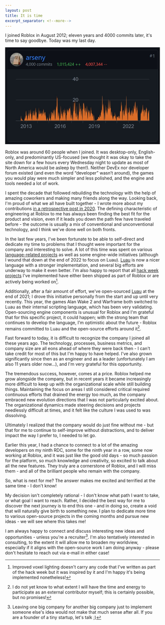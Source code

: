 ```yaml
---
layout: post
title: It is time
excerpt_separator: <!--more-->
---
```


I joined Roblox in August 2012; eleven years and 4000 commits later, it's time to say goodbye. Today was my last day.

<!--more-->

![Commits](/images/roblox_fin.png)

Roblox was around 60 people when I joined. It was desktop-only, English-only, and predominantly US-focused (we thought it was okay to take the site down for a few hours every Wednesday night to update as most of North America would be asleep by then!). Neither DevEx nor developer forum existed (and even the word “developer” wasn’t around), the games you would play were much simpler and less polished, and the engine and tools needed a lot of work.

I spent the decade that followed rebuilding the technology with the help of amazing coworkers and making many friends along the way. Looking back, I'm proud of what we all have built together - I wrote more about my contributions [in a retrospective post in 2020](https://zeux.io/2020/08/02/eight-years-at-roblox/). The defining characteristic of engineering at Roblox to me has always been finding the best fit for the product and vision, even if it leads you down the path few have traveled before - the outcome is usually a mix of conventional and unconventional technology, and I think we've done well on both fronts.

In the last few years, I've been fortunate to be able to self-direct and dedicate my time to problems that I thought were important for the company and interesting to solve. A lot of this time was spent on various [language-related projects](https://zeux.io/resume/) as well as some engine-wide initiatives (although I wound that down at the end of 2022 to focus on Luau). [Luau](https://luau-lang.org) is now a nicer language with a stronger implementation, and several big efforts are underway to make it even better. I'm also happy to report that all [hack week projects](https://www.youtube.com/playlist?list=PL0JVLUVCkk-nk_prIw6JKEe965zu4AUnq) I've implemented have either been shipped as part of Roblox or are actively being worked on[^1].

Additionally, after a fair amount of effort, we've open-sourced [Luau](https://luau-lang.org) at the end of 2021; I drove this initiative personally from the start and up until very recently. This year, the games Alan Wake 2 and Warframe both switched to Luau as their internal scripting language, which has been very validating. Open-sourcing engine components is unusual for Roblox and I'm grateful that for this specific project, it could happen; with the strong team that continues to develop the language, I'm optimistic about the future - Roblox remains committed to Luau and the open-source efforts around it[^2].

Fast forward to today, it is difficult to recognize the company I joined all these years ago. The technology, processes, business metrics, and company size are all eons ahead of where they were back then - I can't take credit for most of this but I'm happy to have helped. I've also grown significantly since then as an engineer and as a leader (unfortunately I am also 11 years older now...), and I'm very grateful for this opportunity.

The tremendous success, however, comes at a price. Roblox helped me grow alongside the company, but in recent years it became increasingly more difficult to keep up with the organizational scale while still building things. Maintaining the focus on areas I still considered critical required continuous efforts that drained the energy too much, as the company embraced new evolution directions that I was not particularly excited about. The organizational dynamics made steering decisions and projects needlessly difficult at times, and it felt like the culture I was used to was dissolving.

Ultimately I realized that the company would do just fine without me - but that for me to continue to self-improve without distractions, and to deliver impact the way I prefer to, I needed to let go.

Earlier this year, I had a chance to connect to a lot of the amazing developers on my ninth RDC, some for the ninth year in a row, some now working at Roblox, and it was just like the good old days - so much passion for the platform, so much knowledge and creativity, so excited to talk about all the new features. They truly are a cornerstone of Roblox, and I will miss them - and all of the brilliant people who remain with the company.

So, what is next for me? The answer makes me excited and terrified at the same time - I don't know!

My decision isn't completely rational - I don't know what path I want to take, or what goal I want to reach. Rather, I decided the best way for me to discover the next journey is to end this one - and in doing so, create a void that will naturally give birth to something new. I plan to dedicate more time to various open-source projects in the coming months and pursue new ideas - we will see where this takes me!

I am always happy to connect and discuss interesting new ideas and opportunities - unless you're a recruiter[^3]. I'm also tentatively interested in consulting, to the extent it will allow me to broaden my worldview, especially if it aligns with the open-source work I am doing anyway - please don't hesitate to reach out via e-mail in either case!

[^1]: Improved voxel lighting doesn't carry any code that I've written as part of the hack week but it was inspired by it and I'm happy it's being implemented nonetheless!
[^2]: I do not yet know to what extent I will have the time and energy to participate as an external contributor myself; this is certainly possible, but no promises!
[^3]: Leaving one big company for another big company just to implement someone else's idea would not make that much sense after all. If you are a founder of a tiny startup, let's talk ;)
